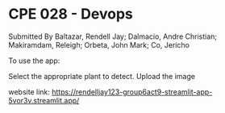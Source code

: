 # CPE 028 - Devops

Submitted By
Baltazar, Rendell Jay; Dalmacio, Andre Christian; Makiramdam, Releigh; Orbeta, John Mark; Co, Jericho

To use the app:

Select the appropriate plant to detect.
Upload the image

website link:
https://rendelljay123-group6act9-streamlit-app-5vor3v.streamlit.app/
